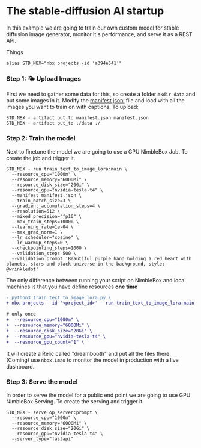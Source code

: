 # The stable-diffusion AI startup

In this example we are going to train our own custom model for stable diffusion image generator, monitor it's performance, and serve it as a REST API.


Things

```
alias STD_NBX="nbx projects -id 'a394e541'"
```


### Step 1: 🌤️ Upload Images

First we need to gather some data for this, so create a folder `mkdir data` and put some images in it. Modify the [manifest.jsonl](./manifest.json) file and load with all the images you want to train on with captions. To upload:

```
STD_NBX - artifact put_to manifest.json manifest.json
STD_NBX - artifact put_to ./data ./
```

### Step 2: Train the model

Next to finetune the model we are going to use a GPU NimbleBox Job. To create the job and trigger it.

```
STD_NBX - run train_text_to_image_lora:main \
  --resource_cpu="1000m" \
  --resource_memory="6000Mi" \
  --resource_disk_size="20Gi" \
  --resource_gpu="nvidia-tesla-t4" \
  --manifest manifest.json \
  --train_batch_size=3 \
  --gradient_accumulation_steps=4 \
  --resolution=512 \
  --mixed_precision="fp16" \
  --max_train_steps=10000 \
  --learning_rate=1e-04 \
  --max_grad_norm=1 \
  --lr_scheduler="cosine" \
  --lr_warmup_steps=0 \
  --checkpointing_steps=1000 \
  --validation_steps 500 \
  --validation_prompt 'Beautiful purple hand holding a red heart with planets, stars and black universe in the background, style: @wrinkledot'
```

The only difference between running your script on NimbleBox and local machines is that you have define resources **one time**
```diff
- python3 train_text_to_image_lora.py \
+ nbx projects --id '<project_id>' - run train_text_to_image_lora:main \

# only once
+  --resource_cpu="1000m" \
+  --resource_memory="6000Mi" \
+  --resource_disk_size="20Gi" \
+  --resource_gpu="nvidia-tesla-t4" \
+  --resource_gpu_count="1" \
```

It will create a Relic called "dreambooth" and put all the files there. (Coming) use `nbox.Lmao` to monitor the model in production with a live dashboard.

### Step 3: Serve the model

In order to serve the model for a public end point we are going to use GPU NimbleBox Serving. To create the serving and trigger it.

```
STD_NBX - serve op_server:prompt \
  --resource_cpu="1000m" \
  --resource_memory="6000Mi" \
  --resource_disk_size="20Gi" \
  --resource_gpu="nvidia-tesla-t4" \
  --server_type="fastapi"
```
